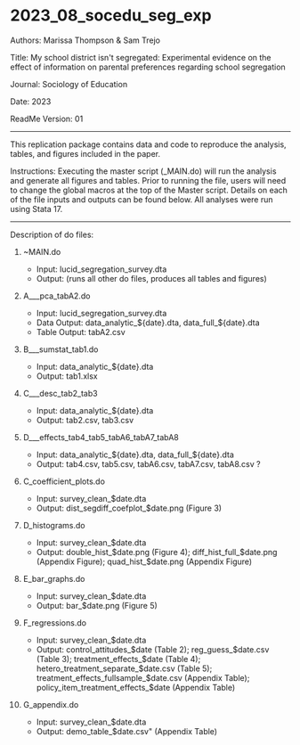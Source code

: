 # 2023_08_socedu_seg_exp

Authors: Marissa Thompson &amp; Sam Trejo

Title: My school district isn't segregated: Experimental evidence on the effect of information on parental preferences regarding school segregation

Journal: Sociology of Education

Date: 2023

ReadMe Version: 01 

----------------------------------------------------------------------------------

This replication package contains data and code to reproduce the analysis, tables, 
and figures included in the paper. 

Instructions: Executing the master script (_MAIN.do) will run the analysis and generate all figures and tables. 
Prior to running the file, users will need to change the global macros at the top of the 
Master script. Details on each of the file inputs and outputs can be found below. All analyses were run using Stata 17. 

----------------------------------------------------------------------------------

Description of do files: 

1. ~MAIN.do
	* Input: lucid_segregation_survey.dta
	* Output: (runs all other do files, produces all tables and figures) 

2. A___pca_tabA2.do 
	* Input: lucid_segregation_survey.dta
	* Data Output: data_analytic_${date}.dta, data_full_${date}.dta
	* Table Output:	tabA2.csv

3. B___sumstat_tab1.do
	* Input: data_analytic_${date}.dta
	* Output: tab1.xlsx

4. C___desc_tab2_tab3
	* Input: data_analytic_${date}.dta
	* Output: tab2.csv, tab3.csv

5. D___effects_tab4_tab5_tabA6_tabA7_tabA8
	* Input: data_analytic_${date}.dta, data_full_${date}.dta
	* Output: tab4.csv, tab5.csv, tabA6.csv, tabA7.csv, tabA8.csv 
?

 


4. C_coefficient_plots.do
	* Input: survey_clean_$date.dta
	* Output: dist_segdiff_coefplot_$date.png (Figure 3)

5. D_histograms.do
	* Input: survey_clean_$date.dta
	* Output: double_hist_$date.png (Figure 4); diff_hist_full_$date.png (Appendix Figure); quad_hist_$date.png (Appendix Figure)

6. E_bar_graphs.do
	* Input: survey_clean_$date.dta
	* Output: bar_$date.png (Figure 5)

7. F_regressions.do
	* Input: survey_clean_$date.dta
	* Output: control_attitudes_$date (Table 2); reg_guess_$date.csv (Table 3); treatment_effects_$date (Table 4); hetero_treatment_separate_$date.csv (Table 5); treatment_effects_fullsample_$date.csv (Appendix Table); policy_item_treatment_effects_$date (Appendix Table)

8. G_appendix.do
	* Input: survey_clean_$date.dta
	* Output: demo_table_$date.csv" (Appendix Table)

